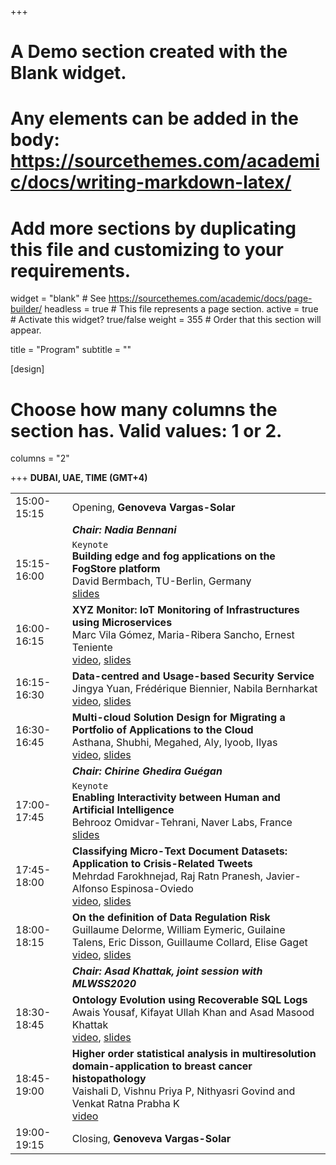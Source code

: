 +++
# A Demo section created with the Blank widget.
# Any elements can be added in the body: https://sourcethemes.com/academic/docs/writing-markdown-latex/
# Add more sections by duplicating this file and customizing to your requirements.

widget = "blank"  # See https://sourcethemes.com/academic/docs/page-builder/
headless = true  # This file represents a page section.
active = true  # Activate this widget? true/false
weight = 355  # Order that this section will appear.

title = "Program"
subtitle = ""

[design]
  # Choose how many columns the section has. Valid values: 1 or 2.
  columns = "2"

+++
**DUBAI, UAE, TIME (GMT+4)**

|  |  |
|---|---|
|15:00-15:15 | Opening, **Genoveva Vargas-Solar** |
|  | **_Chair: Nadia Bennani_** |
|15:15-16:00 | `Keynote` </br> **Building edge and fog applications on the FogStore platform** </br>David Bermbach, TU-Berlin, Germany </br> [slides](https://drive.google.com/file/d/1wv9JMCxtPv4ZP7G72V_5BHguoSEA28Lp/view?usp=sharing)|
|16:00-16:15 | **XYZ Monitor: IoT Monitoring of Infrastructures using Microservices** </br> Marc Vila Gómez, Maria-Ribera Sancho, Ernest Teniente </br>[video](https://youtu.be/8YCVko-cmaA), [slides](https://drive.google.com/file/d/1yLru4LE6_biKpMzG5AAC-53FbLk5JQZL/view?usp=sharing)|
|16:15-16:30 | **Data-centred and Usage-based Security Service** </br>Jingya Yuan, Frédérique Biennier, Nabila Bernharkat </br>[video](https://youtu.be/wlHvH3a8FWI), [slides](https://drive.google.com/file/d/1bRP_9UlOwUvIK4T0FzAMeqQ7TQ0vYsuR/view?usp=sharing)|
|16:30-16:45 | **Multi-cloud Solution Design for Migrating a Portfolio of Applications to the Cloud** </br>Asthana, Shubhi, Megahed, Aly, Iyoob, Ilyas </br>[video](https://youtu.be/IzGgcyWx05M), [slides](https://drive.google.com/file/d/1O7MN57tUUZU7b_71CgDWYwcWoYHLkX1D/view?usp=sharing)|
|  | ***Chair: Chirine Ghedira Guégan*** |
|17:00-17:45 | `Keynote` </br> **Enabling Interactivity between Human and Artificial Intelligence** </br> Behrooz Omidvar-Tehrani, Naver Labs, France </br> [slides](https://www.slideshare.net/genovevavargas/talk-straps-interactivity-between-human-and-artificial-intelligence)|
|17:45-18:00 | **Classifying Micro-Text Document Datasets: Application to Crisis-Related Tweets** </br> Mehrdad Farokhnejad, Raj Ratn Pranesh, Javier-Alfonso Espinosa-Oviedo </br> [video](https://youtu.be/Clb6JzBJzIU), [slides](https://drive.google.com/file/d/1yU6aBLKBbJ9wHkbVXZLoEk2LxsjFGisj/view?usp=sharing)
|18:00-18:15 | **On the definition of Data Regulation Risk** </br> Guillaume Delorme, William Eymeric, Guilaine Talens, Eric Disson, Guillaume Collard, Elise Gaget </br> [video](https://youtu.be/vCnW-zm672I), [slides](https://drive.google.com/file/d/1mMA8Ez4WabRIHT8C4oT1oyULCvQ863Rw/view?usp=sharing)
|  | ***Chair: Asad Khattak, joint session with MLWSS2020*** |
|18:30-18:45 | **Ontology Evolution using Recoverable SQL Logs** </br> Awais Yousaf, Kifayat Ullah Khan and Asad Masood Khattak </br> [video](https://youtu.be/eqaBN1dTsiE), [slides](https://drive.google.com/file/d/1cuvtyGyvMSBzYQ4jXafpUbTX4Dt1wfJY/view?usp=sharing)|
|18:45-19:00 | **Higher order statistical analysis in multiresolution domain-application to breast cancer histopathology** </br> Vaishali D, Vishnu Priya P, Nithyasri Govind and Venkat Ratna Prabha K </br> [video](https://youtu.be/H9ulcN9uP9A)
|19:00-19:15 | Closing, **Genoveva Vargas-Solar** |

